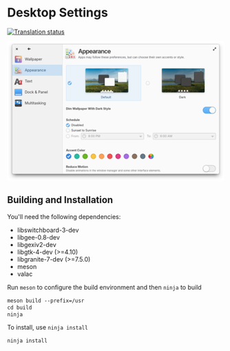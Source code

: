 # Desktop Settings
[![Translation status](https://l10n.elementary.io/widget/settings/desktop/svg-badge.svg)](https://l10n.elementary.io/engage/settings/)

![screenshot](data/screenshot-appearance.png?raw=true)

## Building and Installation

You'll need the following dependencies:

* libswitchboard-3-dev
* libgee-0.8-dev
* libgexiv2-dev
* libgtk-4-dev (>=4.10)
* libgranite-7-dev (>=7.5.0)
* meson
* valac

Run `meson` to configure the build environment and then `ninja` to build

    meson build --prefix=/usr
    cd build
    ninja

To install, use `ninja install`

    ninja install
